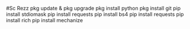 #Sc Rezz
pkg update & pkg upgrade 
pkg install python 
pkg install git 
pip install stdiomask
pip install requests 
pip install bs4 
pip install requests 
pip install rich 
pip install mechanize
